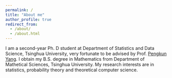 ```yaml
---
permalink: /
title: "About me"
author_profile: true
redirect_from: 
  - /about/
  - /about.html
---
```


I am a second-year Ph. D student at Department of Statistics and Data Science, Tsinghua University, very fortunate to be advised by Prof. [Pengkun Yang](https://www.stat.tsinghua.edu.cn/info/1023/2411.htm).
I obtain my B.S. degree in Mathematics from Department of Mathetical Sciences, Tsinghua University. My research interests are in statistics, probability theory and theoretical computer science.


